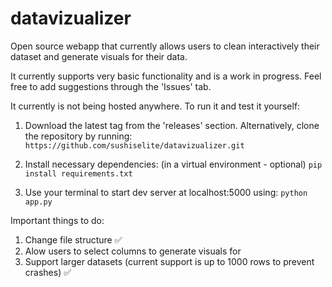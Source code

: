 # datavizualizer
Open source webapp that currently allows users to clean interactively their dataset and generate visuals for their data.

It currently supports very basic functionality and is a work in progress. Feel free to add suggestions through the 'Issues' tab.

It currently is not being hosted anywhere. To run it and test it yourself:

1. Download the latest tag from the 'releases' section.
   Alternatively, clone the repository by running:
   ```https://github.com/sushiselite/datavizualizer.git```

3. Install necessary dependencies: (in a virtual environment - optional)
   ```pip install requirements.txt```

4. Use your terminal to start dev server at localhost:5000 using:
   ```python app.py```

Important things to do:
1. Change file structure ✅
2. Alow users to select columns to generate visuals for
3. Support larger datasets (current support is up to 1000 rows to prevent crashes) ✅
